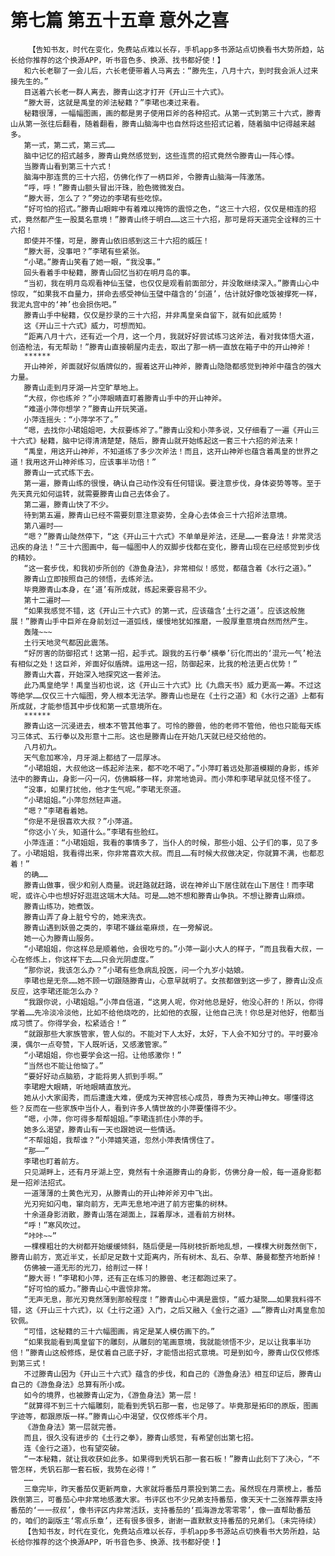 # 第七篇 第五十五章 意外之喜
        【告知书友，时代在变化，免费站点难以长存，手机app多书源站点切换看书大势所趋，站长给你推荐的这个换源APP，听书音色多、换源、找书都好使！】
       和六长老聊了一会儿后，六长老便带着人马离去：“滕先生，八月十六，到时我会派人过来接先生的。”
       目送着六长老一群人离去，滕青山这才打开《开山三十六式》。
       “滕大哥，这就是禹皇的斧法秘籍？”李珺也凑过来看。
       秘籍很薄，一幅幅图画，画的都是男子使用巨斧的各种招式。从第一式到第三十六式，滕青山从第一张往后翻看，随着翻看，滕青山脑海中也自然将这些招式记着，随着脑中记得越来越多。
       第一式，第二式，第三式……
       脑中记忆的招式越多，滕青山竟然感觉到，这些连贯的招式竟然令滕青山一阵心悸。
       当滕青山看到第三十六式！
       脑海中那连贯的三十六招，仿佛化作了一柄巨斧，令滕青山脑海一阵激荡。
       “呼，呼！”滕青山额头冒出汗珠，脸色微微发白。
       “滕大哥，怎么了？”旁边的李珺有些吃惊。
       “好可怕的招式。”滕青山眼眸中有着难以掩饰的震惊之色，“这三十六招，仅仅是相连的招式，竟然都产生一股莫名意境！”滕青山终于明白……这三十六招，那可是将天道完全诠释的三十六招！
       即使并不懂，可是，滕青山依旧感到这三十六招的威压！
       “滕大哥，没事吧？”李珺有些紧张。
       “小珺。”滕青山笑看了她一眼，“我没事。”
       回头看着手中秘籍，滕青山回忆当初在明月岛的事。
       “当初，我在明月岛观看神仙玉璧，也仅仅是观看前面部分，并没敢继续深入。”滕青山心中惊叹，“如果我不自量力，拼命去感受神仙玉璧中蕴含的‘剑道’，估计就好像吃饭被撑死一样，我泥丸宫中的‘神’也会损伤吧。”
       滕青山手中秘籍，仅仅是抄录的三十六招，并非禹皇亲自留下，就有如此威势！
       这《开山三十六式》威力，可想而知。
       “距离八月十六，还有近一个月，这一个月，我就好好尝试练习这斧法，看对我体悟大道，创造枪法，有无帮助！”滕青山直接朝屋内走去，取出了那一柄一直放在箱子中的开山神斧！
       ******
       开山神斧，斧面就好似盾牌似的，握着这开山神斧，滕青山隐隐都感觉到神斧中蕴含的强大力量。
       滕青山走到月牙湖一片空旷草地上。
       “大叔，你也练斧？”小萍眼睛直盯着滕青山手中的开山神斧。
       “难道小萍你想学？”滕青山开玩笑道。
       小萍连摇头：“小萍学不了。”
       “嗯，去找你小珺姐姐吧，大叔要练斧了。”滕青山没和小萍多说，又仔细看了一遍《开山三十六式》秘籍，脑中记得清清楚楚，随后，滕青山就开始练起这一套三十六招的斧法来！
       “禹皇，用这开山神斧，不知道练了多少次斧法！而且，这开山神斧也蕴含着禹皇的世界之道！我用这开山神斧练习，应该事半功倍！”
       滕青山一式式练下去。
       第一遍，滕青山练的很慢，确认自己动作没有任何错误。要注意步伐，身体姿势等等。至于先天真元如何运转，就需要滕青山自己去体会了。
       第二遍，滕青山快了不少。
       待到第五遍，滕青山已经不需要刻意注意姿势，全身心去体会三十六招斧法意境。
       第八遍时——
       “嗯？”滕青山陡然停下，“这《开山三十六式》不单单是斧法，还是……一套身法！非常灵活迅疾的身法！”三十六图画中，每一幅图中人的双脚步伐都在变化，滕青山现在已经感觉到步伐的精妙。
       “这一套步伐，和我初步所创的《游鱼身法》，非常相似！感觉，都蕴含着《水行之道》。”
       滕青山立即按照自己的领悟，去练斧法。
       毕竟滕青山本身，在‘道’有所成就，练起来要容易不少。
       第十二遍时——
       “如果我感觉不错，这《开山三十六式》的第一式，应该蕴含‘土行之道’。应该这般施展！”滕青山手中巨斧在身前划过一道弧线，缓慢地犹如推磨，一股厚重意境自然而然产生。
       轰隆~~~
       土行天地灵气都因此震荡。
       “好厉害的防御招式！这第一招，起手式。跟我的五行拳‘横拳’衍化而出的‘混元一气’枪法有相似之处！这巨斧，斧面好似盾牌。运用这一招，防御起来，比我的枪法更占优势！”
       滕青山大喜，开始深入地探究这一套斧法。
       此乃禹皇绝学！禹皇当初也说，这《开山三十六式》比《九鼎天书》威力更高一筹。不过这等绝学……仅仅三十六幅图，旁人根本无法学。滕青山也是在《土行之道》和《水行之道》上都有所成就，才能参悟其中步伐和第一式意境所在。
       ******
       滕青山这一沉浸进去，根本不管其他事了。可怜的滕兽，他的老师不管他，他也只能每天练习三体式、五行拳以及形意十二形。这也是滕青山在开始几天就已经交给他的。
       八月初九。
       天气愈加寒冷，月牙湖上都结了一层厚冰。
       “小珺姐姐，大叔他这一练起斧法来，都不吃不喝了。”小萍盯着远处那道模糊的身影，练斧法中的滕青山，身影一闪一闪，仿佛瞬移一样，非常地诡异。而小萍和李珺早就见怪不怪了。
       “没事，如果打扰他，他才生气呢。”李珺无奈道。
       “小珺姐姐。”小萍忽然轻声道。
       “嗯？”李珺看着她。
       “你是不是很喜欢大叔？”小萍道。
       “你这小丫头，知道什么。”李珺有些脸红。
       小萍连道：“小珺姐姐，我看的事情多了，当仆人的时候，那些小姐、公子们的事，见了多了。小珺姐姐，我看得出来，你非常喜欢大叔。而且……有时候大叔做决定，你就算不满，也都忍着！”
       的确……
       滕青山做事，很少和别人商量。说赶路就赶路，说在神斧山下居住就在山下居住！而李珺呢，或许心中也想好好逛逛这端木大陆。可是……她不想和滕青山争执。不想让滕青山麻烦。
       滕青山练功，她煮饭。
       滕青山弄了身上脏兮兮的，她来洗衣。
       滕青山遇到妖兽之类的，李珺不嫌丝毫麻烦，在一旁解说。
       她一心为滕青山服务。
       “小珺姐姐，你这样总是顺着他，会很吃亏的。”小萍一副小大人的样子，“而且我看大叔，一心在修炼上，你这样下去……只会光阴虚度。”
       “那你说，我该怎么办？”小珺有些急病乱投医，问一个九岁小姑娘。
       李珺也是无奈……她不顾一切跟随滕青山，心意早就明了。女孩都做到这一步了，滕青山没点反应，这李珺还能怎么办？
       “我跟你说，小珺姐姐。”小萍自信道，“这男人呢，你对他总是好，他没心肝的！所以，你得学着……先冷淡冷淡他，比如不给他烧吃的，比如他的衣服，让他自己洗！你总是对他好，他都当成习惯了。你得学会，松紧适合！”
       “就跟那些大家族管家，管人似的。不能对下人太好，太好，下人会不知分寸的。平时要冷漠，偶尔一点夸赞，下人既听话，又感激管家。”
       “小珺姐姐，你也要学会这一招。让他感激你！”
       “当然也不能让他恼了。”
       “要好好动点脑筋，才能将男人抓到手啊。”
       李珺瞪大眼睛，听地眼睛直放光。
       她从小大家闺秀，而后遭逢大难，便成为天神宫核心成员，尊贵为天神山神女。哪懂得这些？反而在一些家族中当仆人，看到许多人情世故的小萍要懂得不少。
       “嗯，小萍，你可得多帮帮姐姐。”李珺连抓住小萍的手。
       她多么渴望，滕青山有一天也跟她说一些情话。
       “不帮姐姐，我帮谁？”小萍嬉笑道，忽然小萍表情愣住了。
       “那——”
       李珺也盯着前方。
       只见湖畔上，还有月牙湖上空，竟然有十余道滕青山的身影，仿佛分身一般，每一道身影都是一招斧法招式。
       一道薄薄的土黄色光刃，从滕青山的开山神斧斧刃中飞出。
       光刃宛如闪电，窜向前方，无声无息地冲进了前方密集的树林。
       十余道身影消散，滕青山落在湖面上，踩着厚冰，遥看前方树林。
       “呼！”寒风吹过。
       “咔咔~~”
       一棵棵粗壮的大树都开始缓缓倾斜，随后便是一阵树枝折断地乱想，一棵棵大树轰然倒下，滕青山前方，宽近半丈，长却足足数十丈距离内，所有树木、乱石、杂草、藤曼都整齐地断掉！
       仿佛被一道无形的光刀，给削过一样！
       “滕大哥！”李珺和小萍，还有正在练习的滕兽、老汪都跑过来了。
       “好可怕的威力。”滕青山心中震惊非常。
       “无声无息，那光刃竟然薄到那般程度！”滕青山心中满是震惊，“威力凝聚……如果我料得不错，这《开山三十六式》，以《土行之道》入门，之后又融入《金行之道》……”滕青山对禹皇愈加钦佩。
       “可惜，这秘籍的三十六幅图画，肯定是某人模仿画下的。”
       “如果我能看到禹皇留下的雕刻，从雕刻的笔画意境，我就能领悟不少，足以让我事半功倍！”滕青山这般修炼，是仗着自己底子好，才能悟出招式意境。可是到如今，滕青山仅仅修炼到第三式！
       不过滕青山因为《开山三十六式》蕴含的步伐，和自己的《游鱼身法》相互印证后，滕青山自己的《游鱼身法》总算有所小成。
       如今的境界，也被滕青山定为，《游鱼身法》第一层！
       “就算得不到三十六幅雕刻，能看到秃钒石那一套，也足够了。毕竟那是拓印的原版，图画字迹等，都跟原版一样。”滕青山心中渴望，仅仅修炼半个月。
       《游鱼身法》第一层就完善。
       而且，很久没有进步的《土行之拳》，滕青山感觉，有希望创出第七招。
       连《金行之道》，也有望突破。
       “一本秘籍，就让我收获如此多。如果得到秃钒石那一套石板！”滕青山此刻下了决心，“不管怎样，秃钒石那一套石板，我势在必得！”
       ……
       三章完毕，昨天番茄仅更新两章，大家就将番茄月票投到第二去。虽然现在月票榜上，番茄跌倒第三，可番茄心中非常地感激大家。书评区也不少兄弟支持番茄，像天天十二张推荐票支持番茄的‘一一叔叔’，像书评区内非常活跃，支持番茄的‘孤海游龙零零零’，像一直帮助番茄的，咱们的副版主‘零点乐章’，还有很多很多，谢谢一直默默支持番茄的兄弟们。（未完待续）
       【告知书友，时代在变化，免费站点难以长存，手机app多书源站点切换看书大势所趋，站长给你推荐的这个换源APP，听书音色多、换源、找书都好使！】